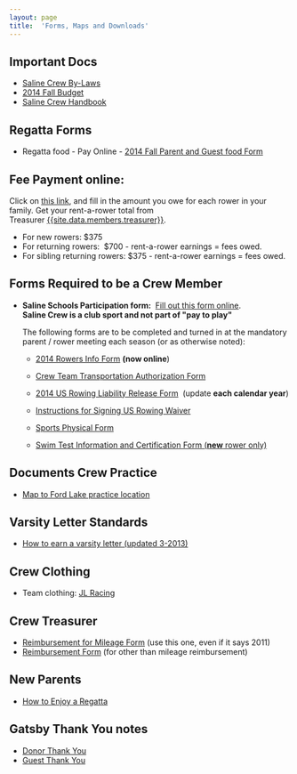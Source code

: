 ```yaml
---
layout: page
title:  'Forms, Maps and Downloads'
---
```

Important Docs
--------------

-   [Saline Crew
    By-Laws](/assets/forms/saline-rowing-club-bylaws-update-5-20-2014.pdf)
-   [2014 Fall Budget](/assets/forms/2014-fall-budget.pdf)
-   [Saline Crew Handbook](/assets/forms/crew-handbook-spring-2010.pdf)

Regatta Forms
-------------

-   Regatta food - Pay Online - [2014 Fall Parent and Guest
    food Form](/assets/forms/2013-saline-crew-2013-spring-regatta-food-family-guest-form.pdf)

Fee Payment online: 
--------------------

Click on [this link]({{site.data.links.pay-fees}}), and fill in the amount you
owe for each rower in your family. Get your rent-a-rower total from
Treasurer [{{site.data.members.treasurer}}](mailto:{{site.data.members.treasurer.com}}).

-   For new rowers: \$375
-   For returning rowers:  \$700 - rent-a-rower earnings = fees owed. 
-   For sibling returning rowers: \$375 - rent-a-rower earnings = fees owed. 

Forms Required to be a Crew Member
----------------------------------

-   **Saline Schools Participation form:**  [Fill out this form
    online](https://spreadsheets.google.com/viewform?formkey=dEMtRjVJTmxUcnluT1d1SVlUVXRXTHc6MQ).\
     **Saline Crew is a club sport and not part of "pay to play"** 

    The following forms are to be completed and turned in at the mandatory
    parent / rower meeting each season (or as otherwise noted):

    -   [2014 Rowers Info
        Form](https://docs.google.com/forms/d/1iJLMX1Kcgj5D1nVZLIGiQSxIwgd107wT9lYbTz6XN80/viewform?usp=send_form) **(now
        online**) 

    -   [Crew Team Transportation Authorization
        Form](/assets/forms/transportation-authorization-form.pdf) 

    -   [2014 US Rowing Liability Release
        Form](/assets/forms/2014-us-rowing-waiver.pdf)  (update **each calendar
        year**)

    -   [Instructions for Signing US Rowing
        Waiver](/assets/forms/instructions-signing-usrowing-waiver.pdf)

    -   [Sports Physical
        Form](http://s3.amazonaws.com/vnn-aws-sites/39/files/2011/06/Sports-Physical.pdf)  

    -   [Swim Test Information and Certification Form (**new** rower
        only)](/assets/forms/swim-test-form.pdf) 

Documents Crew Practice
-----------------------

-   [Map to Ford Lake practice
    location](/assets/forms/directions-to-ford-lake.pdf)

Varsity Letter Standards
------------------------

-   [How to earn a varsity letter (updated
    3-2013)](/assets/forms/2013-varsity-point-standards.pdf)

Crew Clothing 
--------------

-   Team clothing: [JL
    Racing](http://www.jlracing.com/page.SalineHighSchoolCrew.html) 

Crew Treasurer
--------------

-   [Reimbursement for Mileage
    Form](/assets/forms/sas-mileage-reimb-2011-july-dec.pdf) (use this one, even
    if it says 2011)
-   [Reimbursement Form](/assets/forms/crew-fund-request.pdf) (for other than
    mileage reimbursement)

New Parents
-----------

-   [How to Enjoy a Regatta](/parent-corner#regatta)

Gatsby Thank You notes
----------------------

-   [Donor Thank You](/assets/images/2013-thank-you-donor.png)
-   [Guest Thank You](/assets/images/2013-thank-you-guest.png)

